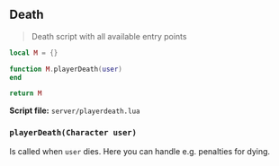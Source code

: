 ## Death

> Death script with all available entry points

```lua
local M = {}

function M.playerDeath(user)
end

return M
```

**Script file:** `server/playerdeath.lua`

### `playerDeath(Character user)`

Is called when `user` dies. Here you can handle e.g. penalties for dying.